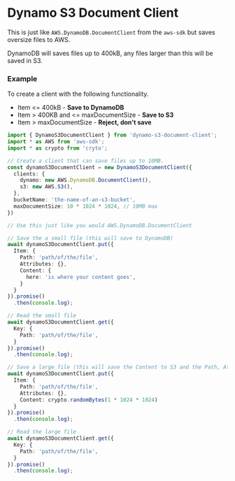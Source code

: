 # Dynamo S3 Document Client

This is just like `AWS.DynamoDB.DocumentClient` from the `aws-sdk` but saves oversize files to AWS. 

DynamoDB will saves files up to 400kB, any files larger than this will be saved in S3.

### Example

To create a client with the following functionality.
* Item <= 400kB - **Save to DynamoDB**
* Item > 400KB and <= maxDocumentSize - **Save to S3**
* Item > maxDocumentSize  - **Reject, don't save**

```ts
import { DynamoS3DocumentClient } from 'dynamo-s3-document-client';
import * as AWS from 'aws-sdk';
import * as crypto from 'cryto';

// Create a client that can save files up to 10MB.
const dynamoS3DocumentClient = new DynamoS3DocumentClient({
  clients: {
    dynamo: new AWS.DynamoDB.DocumentClient(),
    s3: new AWS.S3(),
  },
  bucketName: 'the-name-of-an-s3-bucket',
  maxDocumentSize: 10 * 1024 * 1024, // 10MB max
})

// Use this just like you would AWS.DynamoDB.DocumentClient

// Save the a small file (this will save to DynamoDB)
await dynamoS3DocumentClient.put({
  Item: {
    Path: 'path/of/the/file',
    Attributes: {},
    Content: {
      here: 'is where your content goes',
    }
  }
}).promise()
  .then(console.log);

// Read the small file
await dynamoS3DocumentClient.get({
  Key: {
    Path: 'path/of/the/file',
  }
}).promise()
  .then(console.log);

// Save a large file (this will save the Content to S3 and the Path, Attributes to Dynamo)
await dynamoS3DocumentClient.put({
  Item: {
    Path: 'path/of/the/file',
    Attributes: {},
    Content: crypto.randomBytes(1 * 1024 * 1024)
  }
}).promise()
  .then(console.log);

// Read the large file
await dynamoS3DocumentClient.get({
  Key: {
    Path: 'path/of/the/file',
  }
}).promise()
  .then(console.log);

```
